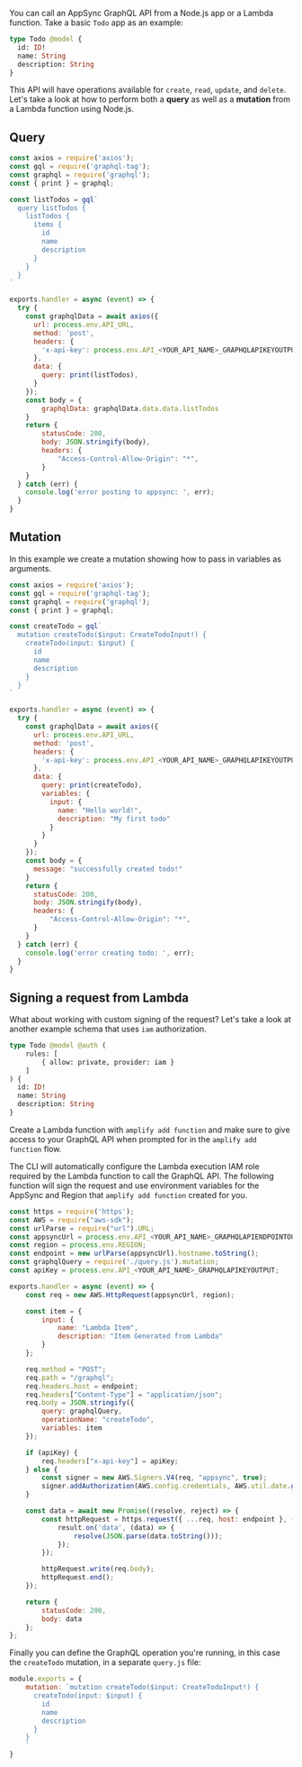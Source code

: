 You can call an AppSync GraphQL API from a Node.js app or a Lambda function. Take a basic `Todo` app as an example: 

```graphql
type Todo @model {
  id: ID!
  name: String
  description: String
}
```

This API will have operations available for `create`, `read`, `update`, and `delete`. Let's take a look at how to perform both a __query__ as well as a __mutation__ from a Lambda function using Node.js.

## Query

```javascript
const axios = require('axios');
const gql = require('graphql-tag');
const graphql = require('graphql');
const { print } = graphql;

const listTodos = gql`
  query listTodos {
    listTodos {
      items {
        id
        name
        description
      }
    }
  }
`

exports.handler = async (event) => {
  try {
    const graphqlData = await axios({
      url: process.env.API_URL,
      method: 'post',
      headers: {
        'x-api-key': process.env.API_<YOUR_API_NAME>_GRAPHQLAPIKEYOUTPUT
      },
      data: {
        query: print(listTodos),
      }
    });
    const body = {
        graphqlData: graphqlData.data.data.listTodos
    }
    return {
        statusCode: 200,
        body: JSON.stringify(body),
        headers: {
            "Access-Control-Allow-Origin": "*",
        }
    }
  } catch (err) {
    console.log('error posting to appsync: ', err);
  } 
}
```

## Mutation

In this example we create a mutation showing how to pass in variables as arguments.

```js
const axios = require('axios');
const gql = require('graphql-tag');
const graphql = require('graphql');
const { print } = graphql;

const createTodo = gql`
  mutation createTodo($input: CreateTodoInput!) {
    createTodo(input: $input) {
      id
      name
      description
    }
  }
`

exports.handler = async (event) => {
  try {
    const graphqlData = await axios({
      url: process.env.API_URL,
      method: 'post',
      headers: {
        'x-api-key': process.env.API_<YOUR_API_NAME>_GRAPHQLAPIKEYOUTPUT
      },
      data: {
        query: print(createTodo),
        variables: {
          input: {
            name: "Hello world!",
            description: "My first todo"
          }
        }
      }
    });
    const body = {
      message: "successfully created todo!"
    }
    return {
      statusCode: 200,
      body: JSON.stringify(body),
      headers: {
          "Access-Control-Allow-Origin": "*",
      }
    }
  } catch (err) {
    console.log('error creating todo: ', err);
  } 
}
```

## Signing a request from Lambda

What about working with custom signing of the request? Let's take a look at another example schema that uses `iam` authorization.

```graphql
type Todo @model @auth (
    rules: [
        { allow: private, provider: iam }
    ]
) {
  id: ID!
  name: String
  description: String
}
```

Create a Lambda function with `amplify add function` and make sure to give access to your GraphQL API when prompted for in the `amplify add function` flow.

The CLI will automatically configure the Lambda execution IAM role required by the Lambda function to call the GraphQL API. The following function will sign the request and use environment variables for the AppSync and Region that `amplify add function` created for you.

```javascript
const https = require('https');
const AWS = require("aws-sdk");
const urlParse = require("url").URL;
const appsyncUrl = process.env.API_<YOUR_API_NAME>_GRAPHQLAPIENDPOINTOUTPUT;
const region = process.env.REGION;
const endpoint = new urlParse(appsyncUrl).hostname.toString();
const graphqlQuery = require('./query.js').mutation;
const apiKey = process.env.API_<YOUR_API_NAME>_GRAPHQLAPIKEYOUTPUT;

exports.handler = async (event) => {
    const req = new AWS.HttpRequest(appsyncUrl, region);

    const item = {
        input: {
            name: "Lambda Item",
            description: "Item Generated from Lambda"
        }
    };

    req.method = "POST";
    req.path = "/graphql";
    req.headers.host = endpoint;
    req.headers["Content-Type"] = "application/json";
    req.body = JSON.stringify({
        query: graphqlQuery,
        operationName: "createTodo",
        variables: item
    });

    if (apiKey) {
        req.headers["x-api-key"] = apiKey;
    } else {
        const signer = new AWS.Signers.V4(req, "appsync", true);
        signer.addAuthorization(AWS.config.credentials, AWS.util.date.getDate());
    }

    const data = await new Promise((resolve, reject) => {
        const httpRequest = https.request({ ...req, host: endpoint }, (result) => {
            result.on('data', (data) => {
                resolve(JSON.parse(data.toString()));
            });
        });

        httpRequest.write(req.body);
        httpRequest.end();
    });

    return {
        statusCode: 200,
        body: data
    };
};
```

Finally you can define the GraphQL operation you're running, in this case the `createTodo` mutation, in a separate `query.js` file:

```javascript
module.exports = {
    mutation: `mutation createTodo($input: CreateTodoInput!) {
      createTodo(input: $input) {
        id
        name
        description
      }
    }
    `
}
```
